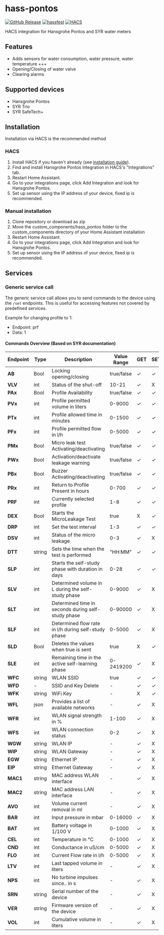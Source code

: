 # hass-pontos

[![GitHub Release](https://img.shields.io/github/release/sangvikh/hass-pontos.svg?style=flat)](https://github.com/sangvikh/hass-pontos/releases)
[![hassfest](https://img.shields.io/github/actions/workflow/status/sangvikh/hass-pontos/hassfest.yaml?branch=master&label=hassfest)](https://github.com/sangvikh/hass-pontos/actions/workflows/hassfest.yaml)
[![HACS](https://img.shields.io/github/actions/workflow/status/sangvikh/hass-pontos/validate.yaml?branch=master&label=HACS)](https://github.com/sangvikh/hass-pontos/actions/workflows/validate.yaml)

HACS integration for Hansgrohe Pontos and SYR water meters

## Features

* Adds sensors for water consumption, water pressure, water temperature +++
* Opening/Closing of water valve
* Clearing alarms

## Supported devices

* Hansgrohe Pontos
* SYR Trio
* SYR SafeTech+

## Installation

Installation via HACS is the recommended method

### HACS

1. Install HACS if you haven't already (see [installation guide](https://hacs.xyz/docs/configuration/basic/)).
2. Find and install Hansgrohe Pontos integration in HACS's "Integrations" tab.
3. Restart Home Assistant.
4. Go to your integrations page, click Add Integration and look for Hansgrohe Pontos.
5. Set up sensor using the IP address of your device, fixed ip is recommended.

### Manual installation

1. Clone repository or download as zip
2. Move the custom_components/hass_pontos folder to the custom_components directory of your Home Assistant installation
3. Restart Home Assistant.
4. Go to your integrations page, click Add Integration and look for Hansgrohe Pontos.
5. Set up sensor using the IP address of your device, fixed ip is recommended.

## Services

### Generic service call

The generic service call allows you to send commands to the device using the `/set` endpoints. This is useful for accessing features not covered by predefined services.

Example for changing profile to 1:
- Endpoint: prf
- Data: 1

#### Commands Overview (Based on SYR documentation)

| **Endpoint** | **Type**       | **Description**                                      | **Value Range**       | **GET** | **SET** |
|-------------|----------------|------------------------------------------------------|------------------------|---------|---------|
| **AB**      | Bool           | Locking opening/closing                              | true/false            | ✓       | ✓       |
| **VLV**     | int            | Status of the shut-off                               | 10-21                 | ✓       | X       |
| **PAx**     | Bool           | Profile Availability                                 | true/false            | ✓       | ✓       |
| **PVx**     | int            | Profile permitted volume in liters                  | 0-9000                | ✓       | ✓       |
| **PTx**     | int            | Profile allowed time in minutes                     | 0-1500                | ✓       | ✓       |
| **PFx**     | int            | Profile permitted flow in l/h                       | 0-5000                | ✓       | ✓       |
| **PMx**     | Bool           | Micro leak test Activating/deactivating             | true/false            | ✓       | ✓       |
| **PWx**     | Bool           | Activation/deactivate leakage warning               | true/false            | ✓       | ✓       |
| **PBx**     | Bool           | Buzzer Activating/deactivating                      | true/false            | ✓       | ✓       |
| **PRx**     | int            | Return to Profile Present in hours                  | 0-700                 | ✓       | ✓       |
| **PRF**     | int            | Currently selected profile                          | 1-8                   | ✓       | ✓       |
| **DEX**     | Bool           | Starts the MicroLeakage Test                        | true                  | X       | ✓       |
| **DRP**     | int            | Set the test interval                               | 1-3                   | ✓       | ✓       |
| **DSV**     | int            | Status of the micro leakage                         | 0-3                   | ✓       | X       |
| **DTT**     | string         | Sets the time when the test is performed            | "HH:MM"               | ✓       | ✓       |
| **SLP**     | int            | Starts the self-study phase with duration in days   | 0-28                  | ✓       | ✓       |
| **SLV**     | int            | Determined volume in L during the self-study phase  | 0-9000                | ✓       | X       |
| **SLT**     | int            | Determined time in seconds during self-study phase  | 0-90000               | ✓       | X       |
| **SLF**     | int            | Determined flow rate in l/h during self-study phase | 0-5000                | ✓       | X       |
| **SLD**     | Bool           | Deletes the values when true is sent                | true                  | X       | ✓       |
| **SLE**     | int            | Remaining time in the active self-learning phase    | 0-2419200             | ✓       | X       |
| **WFC**     | string         | WLAN SSID                                           | true                  | ✓       | ✓       |
| **WFD**     | -              | SSID and Key Delete                                 | -                     | ✓       | ✓       |
| **WFK**     | string         | WiFi Key                                            | -                     | X       | ✓       |
| **WFL**     | json           | Provides a list of available networks              | -                     | ✓       | X       |
| **WFR**     | int            | WLAN signal strength in %                           | 1-100                 | ✓       | X       |
| **WFS**     | int            | WLAN connection status                              | 0-2                   | ✓       | X       |
| **WGW**     | string         | WLAN IP                                             | -                     | ✓       | X       |
| **WIP**     | string         | WLAN Gateway                                        | -                     | ✓       | X       |
| **EGW**     | string         | Ethernet IP                                         | -                     | ✓       | X       |
| **EIP**     | string         | Ethernet Gateway                                    | -                     | ✓       | X       |
| **MAC1**    | string         | MAC address WLAN interface                          | -                     | ✓       | X       |
| **MAC2**    | string         | MAC address LAN interface                           | -                     | ✓       | X       |
| **AVO**     | int            | Volume current removal in ml                        | -                     | ✓       | X       |
| **BAR**     | int            | Input pressure in mbar                              | 0-16000               | ✓       | X       |
| **BAT**     | int            | Battery voltage in 1/100 V                          | 0-1000                | ✓       | X       |
| **CEL**     | int            | Temperature in °C                                   | 0-1000                | ✓       | X       |
| **CND**     | int            | Conductance in uS/cm                                | 0-5000                | ✓       | X       |
| **FLO**     | int            | Current Flow rate in l/h                            | 0-5000                | ✓       | X       |
| **LTV**     | int            | Last tapped volume in liters                        | -                     | ✓       | X       |
| **NPS**     | int            | No turbine impulses since.. in s                   | -                     | ✓       | X       |
| **SRN**     | string         | Serial number of the device                         | -                     | ✓       | X       |
| **VER**     | string         | Firmware version of the device                      | -                     | ✓       | X       |
| **VOL**     | int            | Cumulative volume in liters                         | -                     | ✓       | X       |